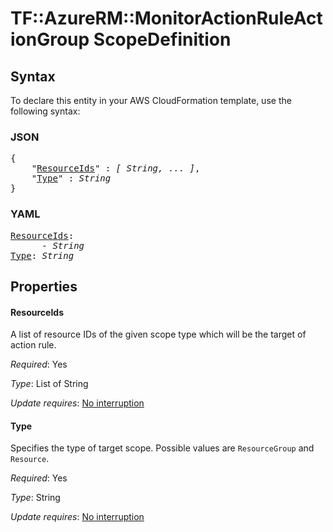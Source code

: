 # TF::AzureRM::MonitorActionRuleActionGroup ScopeDefinition

## Syntax

To declare this entity in your AWS CloudFormation template, use the following syntax:

### JSON

<pre>
{
    "<a href="#resourceids" title="ResourceIds">ResourceIds</a>" : <i>[ String, ... ]</i>,
    "<a href="#type" title="Type">Type</a>" : <i>String</i>
}
</pre>

### YAML

<pre>
<a href="#resourceids" title="ResourceIds">ResourceIds</a>: <i>
      - String</i>
<a href="#type" title="Type">Type</a>: <i>String</i>
</pre>

## Properties

#### ResourceIds

A list of resource IDs of the given scope type which will be the target of action rule.

_Required_: Yes

_Type_: List of String

_Update requires_: [No interruption](https://docs.aws.amazon.com/AWSCloudFormation/latest/UserGuide/using-cfn-updating-stacks-update-behaviors.html#update-no-interrupt)

#### Type

Specifies the type of target scope. Possible values are `ResourceGroup` and `Resource`.

_Required_: Yes

_Type_: String

_Update requires_: [No interruption](https://docs.aws.amazon.com/AWSCloudFormation/latest/UserGuide/using-cfn-updating-stacks-update-behaviors.html#update-no-interrupt)

